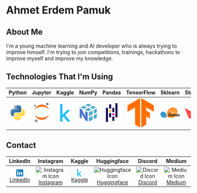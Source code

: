 # Ahmet Erdem Pamuk

## About Me

I'm a young machine learning and AI developer who is always trying to improve himself. I'm trying to join competitions, trainings, hackathons to improve myself and improve my knowledge.

## Technologies That I'm Using

| Python | Jupyter | Kaggle | NumPy | Pandas | TensorFlow | Sklearn | Streamlit | C# | .NET |
|:---:|:---:|:---:|:---:|:---:|:---:|:---:|:---:|:---:|:---:|
| ![Python](https://github.com/devicons/devicon/blob/master/icons/python/python-original.svg) | ![Jupyter](https://github.com/devicons/devicon/blob/master/icons/jupyter/jupyter-original.svg) | ![Kaggle](https://github.com/devicons/devicon/blob/master/icons/kaggle/kaggle-original.svg) | ![NumPy](https://github.com/devicons/devicon/blob/master/icons/numpy/numpy-original.svg) | ![Pandas](https://github.com/devicons/devicon/blob/master/icons/pandas/pandas-original.svg) | ![TensorFlow](https://github.com/devicons/devicon/blob/master/icons/tensorflow/tensorflow-original.svg) | ![Sklearn](https://github.com/devicons/devicon/blob/master/icons/scikitlearn/scikitlearn-original.svg) | ![Streamlit](https://github.com/devicons/devicon/blob/master/icons/streamlit/streamlit-original.svg) | ![C#](https://github.com/devicons/devicon/blob/master/icons/csharp/csharp-original.svg) | ![.NET](https://github.com/devicons/devicon/blob/master/icons/dot-net/dot-net-original.svg) |

<style>
    .icon {
        width: 20px; 
        height: 20px; 
        vertical-align: middle;
    }
</style>

## Contact
| LinkedIn | Instagram | Kaggle | Huggingface | Discord | Medium |
|:---:|:---:|:---:|:---:|:---:|:---:|
| <img src="https://github.com/devicons/devicon/blob/master/icons/linkedin/linkedin-original.svg" class="icon" alt="LinkedIn Icon"> [LinkedIn](https://www.linkedin.com/in/ahmet-erdem-pamuk) | <img src="https://cdn.pixabay.com/photo/2021/06/15/12/14/instagram-6338393_1280.png" class="icon" alt="Instagram Icon"> [Instagram](https://www.instagram.com/ahmeterdempmk) | <img src="https://github.com/devicons/devicon/blob/master/icons/kaggle/kaggle-original.svg" class="icon" alt="Kaggle Icon"> [Kaggle](https://www.kaggle.com/ahmeterdempamuk) | <img src="https://workable-application-form.s3.amazonaws.com/advanced/production/61557f91d9510741dc62e7f8/c3635b59-a3d2-444a-b636-a9d0061dcdde" class="icon" alt="Huggingface Icon"> [Huggingface](https://huggingface.co/ahmeterdempmk) | <img src="https://blog.pinwheel.com/hubfs/636e0a6a49cf127bf92de1e2_icon_clyde_blurple_RGB.png" class="icon" alt="Discord Icon"> [Discord](https://discord.com/users/472486824024211456) | <img src="https://miro.medium.com/v2/resize:fit:2400/1*6_fgYnisCa9V21mymySIvA.png" class="icon" alt="Medium Icon"> [Medium](https://medium.com/@ahmeterdempmk) |
